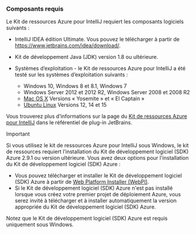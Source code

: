 ### Composants requis
Le Kit de ressources Azure pour IntelliJ requiert les composants logiciels suivants :

* IntelliJ IDEA édition Ultimate. Vous pouvez le télécharger à partir de <https://www.jetbrains.com/idea/download/>.
* Kit de développement Java (JDK) version 1.8 ou ultérieure.
* Systèmes d’exploitation - le Kit de ressources Azure pour IntelliJ a été testé sur les systèmes d’exploitation suivants :
  
  * Windows 10, Windows 8 et 8.1, Windows 7
  * Windows Server 2012 et 2012 R2, Windows Server 2008 et 2008 R2
  * [Mac OS X](http://www.apple.com/osx) Versions « Yosemite » et « El Captain »
  * [Ubuntu Linux](http://www.ubuntu.com) Versions 12, 14 et 15

Vous trouverez plus d’informations sur la page du [Kit de ressources Azure pour IntelliJ](https://plugins.jetbrains.com/plugin/8053) dans le référentiel de plug-in JetBrains.

> [!IMPORTANT]
> Si vous utilisez le kit de ressources Azure pour IntelliJ sous Windows, le kit de ressources requiert l’installation du Kit de développement logiciel (SDK) Azure 2.9.1 ou version ultérieure. Vous avez deux options pour l'installation du Kit de développement logiciel (SDK) Azure :
> 
> * Vous pouvez télécharger et installer le Kit de développement logiciel (SDK) Azure à partir de [Web Platform Installer (WebPI)](http://go.microsoft.com/fwlink/?LinkID=252838).
> * Si le Kit de développement logiciel (SDK) Azure n'est pas installé lorsque vous créez votre premier projet de déploiement Azure, vous serez invité à télécharger et à installer automatiquement la version appropriée du Kit de développement logiciel (SDK) Azure.
> 
> Notez que le Kit de développement logiciel (SDK) Azure est requis uniquement sous Windows.
> 
> 

<!---HONumber=AcomDC_0706_2016-->